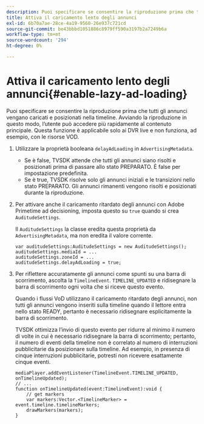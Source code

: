 ```yaml
---
description: Puoi specificare se consentire la riproduzione prima che tutti gli annunci vengano caricati e posizionati nella timeline. Avviando la riproduzione in questo modo, l’utente può accedere più rapidamente al contenuto principale. Questa funzione è applicabile solo ai DVR live e non funziona, ad esempio, con le risorse VOD.
title: Attiva il caricamento lento degli annunci
exl-id: 6b70a7ae-28ce-4a19-9560-26e937c721cd
source-git-commit: be43bbbd1051886c8979ff590a3197b2a7249b6a
workflow-type: tm+mt
source-wordcount: '294'
ht-degree: 0%

---
```


# Attiva il caricamento lento degli annunci{#enable-lazy-ad-loading}

Puoi specificare se consentire la riproduzione prima che tutti gli annunci vengano caricati e posizionati nella timeline. Avviando la riproduzione in questo modo, l’utente può accedere più rapidamente al contenuto principale. Questa funzione è applicabile solo ai DVR live e non funziona, ad esempio, con le risorse VOD.

1. Utilizzare la proprietà booleana `delayAdLoading` in `AdvertisingMetadata`.

   * Se è false, TVSDK attende che tutti gli annunci siano risolti e posizionati prima di passare allo stato PREPARATO. È false per impostazione predefinita.
   * Se è true, TVSDK risolve solo gli annunci iniziali e le transizioni nello stato PREPARATO. Gli annunci rimanenti vengono risolti e posizionati durante la riproduzione.

1. Per attivare anche il caricamento ritardato degli annunci con Adobe Primetime ad decisioning, imposta questo su `true` quando si crea `AuditudeSettings`.

   Il `AuditudeSettings` la classe eredita questa proprietà da `AdvertisingMetadata`, ma non eredita il valore corrente.

   ```
   var auditudeSettings:AuditudeSettings = new AuditudeSettings(); 
   auditudeSettings.mediaId = ... 
   auditudeSettings.zoneId = ... 
   auditudeSettings.delayAdLoading = true;
   ```

1. Per riflettere accuratamente gli annunci come spunti su una barra di scorrimento, ascolta la `TimelineEvent`. `TIMELINE_UPDATED` e ridisegnare la barra di scorrimento ogni volta che si riceve questo evento.

   Quando i flussi VoD utilizzano il caricamento ritardato degli annunci, non tutti gli annunci vengono inseriti sulla timeline quando il lettore entra nello stato READY, pertanto è necessario ridisegnare esplicitamente la barra di scorrimento.

   TVSDK ottimizza l’invio di questo evento per ridurre al minimo il numero di volte in cui è necessario ridisegnare la barra di scorrimento; pertanto, il numero di eventi della timeline non è correlato al numero di interruzioni pubblicitarie da posizionare sulla timeline. Ad esempio, in presenza di cinque interruzioni pubblicitarie, potresti non ricevere esattamente cinque eventi.

   ```
   mediaPlayer.addEventListener(TimelineEvent.TIMELINE_UPDATED, onTimelineUpdated); 
   // ... 
   function onTimelineUpdated(event:TimelineEvent):void { 
       // get markers 
       var markers:Vector.<TimelineMarker> = event.timeline.timelineMarkers; 
       drawMarkers(markers); 
   } 
   ```
